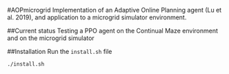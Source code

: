 #AOPmicrogrid
Implementation of an Adaptive Online Planning agent (Lu et al. 2019), and application to a microgrid simulator environment.

##Current status
Testing a PPO agent on the Continual Maze environment and on the microgrid simulator

##Installation
Run the `install.sh` file

``` ./install.sh ```

